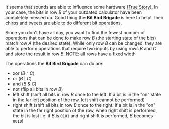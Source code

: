 It seems that sounds are able to influence some hardware [(True Story)](https://devblogs.microsoft.com/oldnewthing/20220816-00/?p=106994). In your case, the bits in row $B$ of your outdated calculator have been completely messed up. Good thing the **Bit Bird Brigade** is here to help! Their chirps and tweets are able to do different bit operations. 

Since you don't have all day, you want to find the fewest number of operations that can be done to make row $B$ (the starting state of the bits) match row $A$ (the desired state). While only row $B$ can be changed, they are able to perform operations that require two inputs by using rows $B$ and $C$ and store the result in row $B$. NOTE: all rows have a fixed width

The operations the **Bit Bird Brigade** can do are:
* xor ($B$ ^ $C$)
* or ($B$ | $C$)
* and ($B$ & $C$)
* not (flip all bits in row $B$)
* left shift (shift all bits in row $B$ once to the left. If a bit is in the "on" state in the far left position of the row, left shift cannot be performed)
* right shift (shift all bits in row $B$ once to the right. If a bit is in the "on" state in the far right position of the row, when right shift is performed, the bit is lost i.e. if $B$ is `0101` and right shift is performed, $B$ becomes `0010`)
